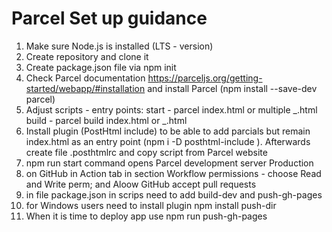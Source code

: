 # Parcel Set up guidance

1. Make sure Node.js is installed (LTS - version)
2. Create repository and clone it
3. Create package.json file via npm init
4. Check Parcel documentation https://parceljs.org/getting-started/webapp/#installation and install Parcel (npm install --save-dev parcel)
5. Adjust scripts - entry points:
   start - parcel index.html or multiple _.html
   build - parcel build index.html or _.html
6. Install plugin (PostHtml include) to be able to add parcials but remain index.html as an entry point (npm i -D posthtml-include ). Afterwards create file .posthtmlrc and copy script from Parcel website
7. npm run start command opens Parcel development server
   Production
8. on GitHub in Action tab in section Workflow permissions - choose Read and Write perm; and Aloow GitHub accept pull requests
9. in file package.json in scrips need to add build-dev and push-gh-pages
10. for Windows users need to install plugin npm install push-dir
11. When it is time to deploy app use npm run push-gh-pages
